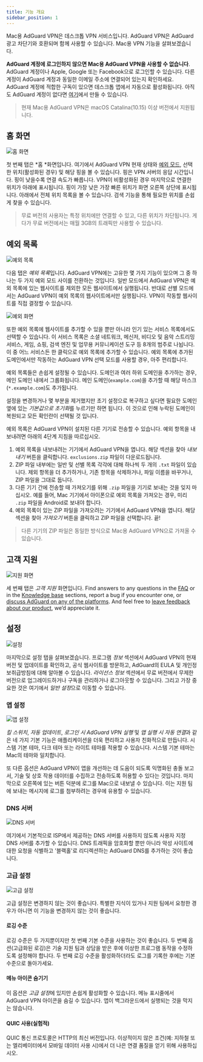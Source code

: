 ```yaml
---
title: 기능 개요
sidebar_position: 1
---
```


Mac용 AdGuard VPN은 데스크톱 VPN 서비스입니다. AdGuard VPN은 AdGuard 광고 차단기와 호환되며 함께 사용할 수 있습니다. Mac용 VPN 기능을 살펴보겠습니다.

**AdGuard 계정에 로그인하지 않으면 Mac용 AdGuard VPN을 사용할 수 없습니다**. AdGuard 계정이나 Apple, Google 또는 Facebook으로 로그인할 수 있습니다. 다른 계정이 AdGuard 계정과 동일한 이메일 주소에 연결되어 있는지 확인하세요. AdGuard 계정에 적합한 구독이 있으면 데스크톱 앱에서 자동으로 활성화됩니다. 아직도 AdGuard 계정이 없다면 [여기](https://auth.adguard.com/registration.html)에서 만들 수 있습니다.

> 현재 Mac용 AdGuard VPN은 macOS Catalina(10.15) 이상 버전에서 지원됩니다.

## 홈 화면

![홈 화면](https://cdn.adguardvpn.com/content/kb/vpn/mac/main_en.png)

첫 번째 탭은 *홈 *화면입니다. 여기에서 AdGuard VPN 현재 상태와 [예외 모드](#exclusions), 선택한 위치(활성화된 경우) 및 해당 핑을 볼 수 있습니다. 핑은 VPN 서버의 응답 시간입니다. 핑이 낮을수록 연결 속도가 빠릅니다. VPN이 비활성화된 경우 마지막으로 연결한 위치가 아래에 표시됩니다. 핑이 가장 낮은 가장 빠른 위치가 화면 오른쪽 상단에 표시됩니다. 아래에서 전체 위치 목록을 볼 수 있습니다. 검색 기능을 통해 필요한 위치를 손쉽게 찾을 수 있습니다.

> 무료 버전의 사용자는 특정 위치에만 연결할 수 있고, 다른 위치가 차단됩니다. 게다가 무료 버전에서는 매월 3GB의 트래픽만 사용할 수 있습니다.

## 예외 목록

![예외 목록](https://cdn.adguardvpn.com/content/kb/vpn/mac/exclusions_en.png)

다음 탭은 *예외 목록*입니다. AdGuard VPN에는 고유한 몇 가지 기능이 있으며 그 중 하나는 두 가지 예외 모드 사이를 전환하는 것입니다. 일반 모드에서 AdGuard VPN은 예외 목록에 있는 웹사이트를 제외한 모든 웹사이트에서 실행됩니다. 반대로 선별 모드에서는 AdGuard VPN이 예외 목록의 웹사이트에서만 실행됩니다. VPN이 작동할 웹사이트를 직접 결정할 수 있습니다.

![예외 화면](https://cdn.adguardvpn.com/content/kb/vpn/mac/services_en.png)

또한 예외 목록에 웹사이트를 추가할 수 있을 뿐만 아니라 인기 있는 서비스 목록에서도 선택할 수 있습니다. 이 서비스 목록은 소셜 네트워크, 메신저, 비디오 및 음악 스트리밍 서비스, 게임, 쇼핑, 검색 엔진 및 업무용 커뮤니케이션 도구 등 8개의 범주로 나뉩니다. 이 중 어느 서비스든 한 클릭으로 예외 목록에 추가할 수 있습니다. 예외 목록에 추가된 도메인에서만 작동하는 AdGuard VPN 선택 모드를 사용할 경우, 아주 편리합니다.

예외 목록들은 손쉽게 설정될 수 있습니다. 도메인과 여러 하위 도메인을 추가하는 경우, 메인 도메인 내에서 그룹화됩니다. 메인 도메인(`example.com`)을 추가할 때 해당 마스크(`*.example.com`)도 추가됩니다.

설정을 변경하거나 몇 부분을 제거했지만 초기 설정으로 복구하고 싶다면 필요한 도메인 옆에 있는 *기본값으로 초기화*를 누르기만 하면 됩니다. 이 것으로 인해 누락된 도메인이 복원되고 모든 확인란이 선택될 것 입니다.

예외 목록은 AdGuard VPN이 설치된 다른 기기로 전송할 수 있습니다. 예외 항목을 내보내려면 아래의 4단계 지침을 따르십시오.

1. 예외 목록을 내보내려는 기기에서 AdGuard VPN을 엽니다. 해당 섹션을 찾아 *내보내기* 버튼을 클릭합니다. `exclusions.zip` 파일이 다운로드됩니다.
2. ZIP 파일 내부에는 일반 및 선별 목록 각각에 대해 하나씩 두 개의 `.txt` 파일이 있습니다. 제외 항목을 더 추가하거나, 기존 항목을 삭제하거나, 파일 이름을 바꾸거나, ZIP 파일을 그대로 둡니다.
3. 다른 기기 간에 전송할 때 가져오기를 위해 `.zip` 파일을 기기로 보내는 것을 잊지 마십시오. 예를 들어, Mac 기기에서 아이폰으로 예외 목록을 가져오는 경우, 미리 `.zip` 파일을 Android로 보내야 합니다.
4. 예외 목록이 있는 ZIP 파일을 가져오려는 기기에서 AdGuard VPN을 엽니다. 해당 섹션을 찾아 *가져오기* 버튼을 클릭하고 ZIP 파일을 선택합니다. 끝!

> 다른 기기의 ZIP 파일은 동일한 방식으로 Mac용 AdGuard VPN으로 가져올 수 있습니다.

## 고객 지원

![지원 화면](https://cdn.adguardvpn.com/content/kb/vpn/mac/support_en.png)

세 번째 탭은 *고객 지원* 화면입니다. Find answers to any questions in the [FAQ](https://adguard-vpn.com/welcome.html#faq) or in the [Knowledge base](/intro.md) sections, report a bug if you encounter one, or [discuss AdGuard on any of the platforms](https://adguard.com/discuss.html). And feel free to [leave feedback about our product](https://surveys.adguard.com/vpn_mac/form.html), we’d appreciate it.

## 설정

![설정](https://cdn.adguardvpn.com/content/kb/vpn/mac/settings_en.png)

마지막으로 설정 탭을 살펴보겠습니다. 프로그램 *정보* 섹션에서 AdGuard VPN의 현재 버전 및 업데이트를 확인하고, 공식 웹사이트를 방문하고, AdGuard의 EULA 및 개인정보취급방침에 대해 알아볼 수 있습니다. *라이선스 정보* 섹션에서 무료 버전에서 무제한 버전으로 업그레이드하거나 구독을 관리하거나 로그아웃할 수 있습니다. 그리고 가장 중요한 것은 여기에서 *일반 설정*으로 이동할 수 있습니다.

### 앱 설정

![앱 설정](https://cdn.adguardvpn.com/content/kb/vpn/mac/general-settings_en.png)

*킬 스위치*, *자동 업데이트*, *로그인 시 AdGuard VPN 실행* 및 *앱 실행 시 자동 연결*과 같은 네 가지 기본 기능은 애플리케이션을 더욱 편리하고 사용자 친화적으로 만듭니다. 시스템 기본 테마, 다크 테마 또는 라이트 테마를 적용할 수 있습니다. 시스템 기본 테마는 Mac의 테마와 일치합니다.

또 다른 옵션은 AdGuard VPN이 앱을 개선하는 데 도움이 되도록 익명화된 충돌 보고서, 기술 및 상호 작용 데이터를 수집하고 전송하도록 허용할 수 있다는 것입니다. 마지막으로 오른쪽에 있는 버튼 덕분에 로그를 Mac으로 내보낼 수 있습니다. 이는 지원 팀에 보내는 메시지에 로그를 첨부하려는 경우에 유용할 수 있습니다.

### DNS 서버

![DNS 서버](https://cdn.adguardvpn.com/content/kb/vpn/mac/dns_en.png)

여기에서 기본적으로 ISP에서 제공하는 DNS 서버를 사용하지 않도록 사용자 지정 DNS 서버를 추가할 수 있습니다. DNS 트래픽을 암호화할 뿐만 아니라 악성 사이트에 대한 요청을 식별하고 '블랙홀'로 리디렉션하는 AdGuard DNS를 추가하는 것이 좋습니다.

### 고급 설정

![고급 설정](https://cdn.adguardvpn.com/content/kb/vpn/mac/advanced-settings_en.png)

고급 설정은 변경하지 않는 것이 좋습니다. 특별한 지식이 있거나 지원 팀에서 요청한 경우가 아니면 이 기능을 변경하지 않는 것이 좋습니다.

#### 로깅 수준
로깅 수준은 두 가지뿐이지만 첫 번째 기본 수준을 사용하는 것이 좋습니다. 두 번째 옵션(고급화된 로깅)은 기술 지원 팀과 상담을 받은 후에 이상한 프로그램 동작을 수정하도록 설정해야 합니다. 두 번째 로깅 수준을 활성화하더라도 로그를 기록한 후에는 기본 수준으로 돌아가세요.

#### 메뉴 아이콘 숨기기
이 옵션은 *고급 설정*에 있지만 손쉽게 활성화할 수 있습니다. 메뉴 표시줄에서 AdGuard VPN 아이콘을 숨길 수 있습니다. 앱이 백그라운드에서 실행되는 것을 막지는 않습니다.

#### QUIC 사용(실험적)

QUIC 통신 프로토콜은 HTTP의 최신 버전입니다. 이상적이지 않은 조건(예: 지하철 또는 엘리베이터에서 모바일 데이터 사용 시)에서 더 나은 연결 품질을 얻기 위해 사용하십시오.

